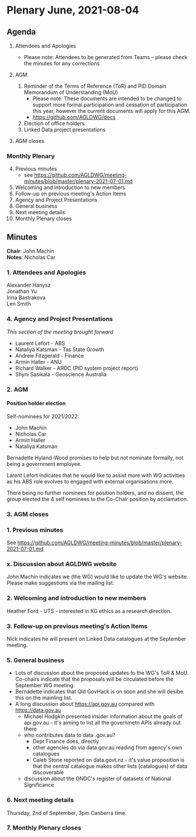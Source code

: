 # Plenary June, 2021-08-04

## Agenda

1. Attendees and Apologies
    * Please note: Attendees to be generated from Teams – please check the minutes for any corrections

2. AGM
    1. Reminder of the Terms of Reference (ToR) and PID Domain Memorandum of Understanding (MoU)
        * Please note: These documents are intended to be changed to support more formal participation and cessation of participation this year, however the current documents will apply for this AGM.
        * https://github.com/AGLDWG/docs
    2. Election of office holders
    3. Linked Data project presentations
3. AGM closes

### Monthly Plenary
4. Previous minutes
    * see <https://github.com/AGLDWG/meeting-minutes/blob/master/plenary-2021-07-01.md>
5. Welcoming and introduction to new members
6. Follow-up on previous meeting's Action Items
7. Agency and Project Presentations
8. General business 
9. Next meeting details
10. Monthly Plenary closes

## Minutes

**Chair**: John Machin  
**Notes**: Nicholas Car  

### 1. Attendees and Apologies

Alexander Hanysz  
Jonathan Yu  
Irina Bastrakova  
Len Smith  

### 4. Agency and Project Presentations
_This section of the meeting brought forward_

* Laurent Lefort - ABS
* Nataliya Katsman - Tas State Growth
* Andrew Fitzgerald - Finance
* Armin Haller - ANU
* Richard Walker - ARDC (PID system project report)
* Shyni Sasikala - Geoscience Australia 

### 2. AGM

#### Position holder election
Self-nominees for 2021/2022:
* John Machin
* Nicholas Car
* Armin Haller
* Nataliya Katsman

Bernadette Hyland-Wood promises to help but not nominate formally, not being a government employee.  

Larent Lefort indicates that he would like to assist more with WG activities as his ABS role evolves to engaged with external organisations more.

There being no further nominees for position holders, and no dissent, the group elected the 4 self nominees to the Co-Chair position by acclamation.


### 3. AGM closes

### 1. Previous minutes
See <https://github.com/AGLDWG/meeting-minutes/blob/master/plenary-2021-07-01.md>

### x. Discussion about AGLDWG website
John Machin indicates we (the WG) would like to update the WG's website. Please make suggestions via the mailing list.

### 2. Welcoming and introduction to new members

Heather Ford - UTS - interested in KG ethics as a research direction.  


### 3. Follow-up on previous meeting's Action Items

Nick indicates he will present on Linked Data catalogues at the September meeting.


### 5. General business 

* Lots of discussion about the proposed updates to the WG's ToR & MoU. Co-chairs indicate that the proposals will be circulated before the September WG meeting.
* Bernadette indicates that Qld GovHack is on soon and she will desibe this on the mainling list.
* A long discussion about <https://api.gov.au> compared with <https://data.gov.au>
    * Michael Hodgkin presented insider information about the goals of api.gov.au - it's aiming to list all the governmetn APIs already out there
    * who contributes data to data .gov.au?
        * Dept Finance does, directly
        * other agencies do via data.gov.au reading from agency's own catalogues
        * Caleb Stone reported on data.govt.nz - it's value proposition is that the central catalogue makes other lists (catalogues) of data discoverable
    * discussion about the ONDC's register of datasets of National Significance

### 6. Next meeting details

Thursday, 2nd of September, 3pm Canberra time.

### 7. Monthly Plenary closes
